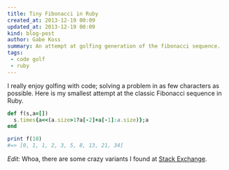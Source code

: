 ```yaml
---
title: Tiny Fibonacci in Ruby
created_at: 2013-12-19 00:09
updated_at: 2013-12-19 00:09
kind: blog-post
author: Gabe Koss
summary: An attempt at golfing generation of the fibonacci sequence.
tags: 
 - code golf
 - ruby
--- 
```


I really enjoy golfing with code; solving a problem in as few characters as
possible.  Here is my smallest attempt at the classic Fibonacci sequence in
Ruby.

```ruby
def f(s,a=[])
  s.times{a<<(a.size>1?a[-2]+a[-1]:a.size)};a
end

print f(10)
#=> [0, 1, 1, 2, 3, 5, 8, 13, 21, 34]
```

*Edit:* Whoa, there are some crazy variants I found at [Stack Exchange](http://codegolf.stackexchange.com/questions/4676/code-golf-first-n-fibonacci-sequence-elements).

